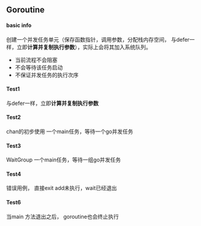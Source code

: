 ## Goroutine

#### basic info
创建一个并发任务单元（保存函数指针，调用参数，分配栈内存空间， 与defer一样，立即**计算并复制执行参数**），实际上会将其加入系统队列。
- 当前流程不会阻塞
- 不会等待该任务启动
- 不保证并发任务的执行次序

#### Test1
与defer一样，立即**计算并复制执行参数**

#### Test2
chan的初步使用
一个main任务，等待一个go并发任务

#### Test3
WaitGroup
一个main任务，等待一组go并发任务

#### Test4
错误用例， 直接exit
add未执行，wait已经退出


#### Test6
当main 方法退出之后， goroutine也会终止执行
